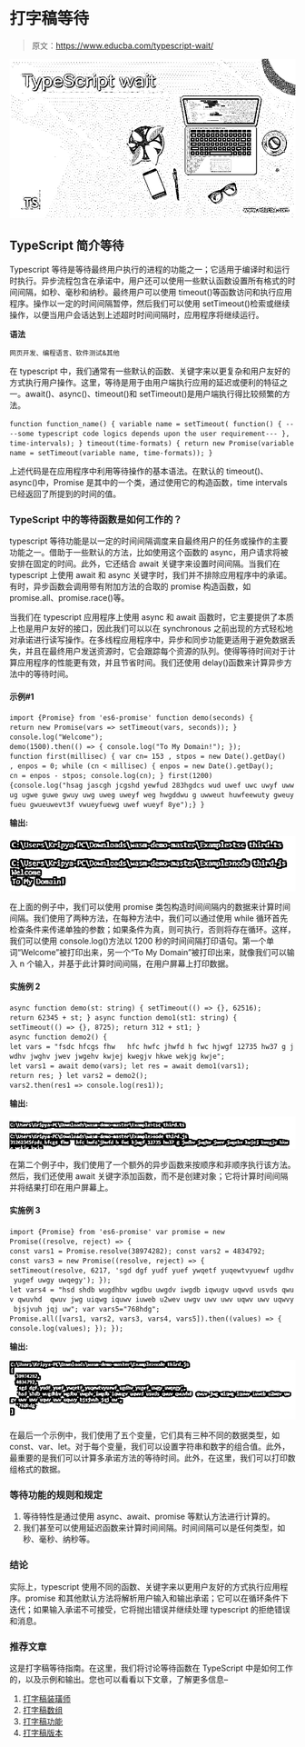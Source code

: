 # 打字稿等待

> 原文：<https://www.educba.com/typescript-wait/>

![TypeScript wait](img/8f4f22318c552d7316f251d0b0f5494a.png)



## TypeScript 简介等待

Typescript 等待是等待最终用户执行的进程的功能之一；它适用于编译时和运行时执行。异步流程包含在承诺中，用户还可以使用一些默认函数设置所有格式的时间间隔，如秒、毫秒和纳秒。最终用户可以使用 timeout()等函数访问和执行应用程序。操作以一定的时间间隔暂停，然后我们可以使用 setTimeout()检索或继续操作，以便当用户会话达到上述超时时间间隔时，应用程序将继续运行。

**语法**

<small>网页开发、编程语言、软件测试&其他</small>

在 typescript 中，我们通常有一些默认的函数、关键字来以更复杂和用户友好的方式执行用户操作。这里，等待是用于由用户端执行应用的延迟或便利的特征之一。await()、async()、timeout()和 setTimeout()是用户端执行得比较频繁的方法。

`function function_name()
{
variable name = setTimeout( function() {
----some typescript code logics depends upon the user requirement---
}, time-intervals);
}
timeout(time-formats)
{
return new Promise(variable name = setTimeout(variable name, time-formats));
}`

上述代码是在应用程序中利用等待操作的基本语法。在默认的 timeout()、async()中，Promise 是其中的一个类，通过使用它的构造函数，time intervals 已经返回了所提到的时间的值。

### TypeScript 中的等待函数是如何工作的？

typescript 等待功能是以一定的时间间隔调度来自最终用户的任务或操作的主要功能之一。借助于一些默认的方法，比如使用这个函数的 async，用户请求将被安排在固定的时间。此外，它还结合 await 关键字来设置时间间隔。当我们在 typescript 上使用 await 和 async 关键字时，我们并不排除应用程序中的承诺。有时，异步函数会调用带有附加方法的合取的 promise 构造函数，如 promise.all、promise.race()等。

当我们在 typescript 应用程序上使用 async 和 await 函数时，它主要提供了本质上也是用户友好的接口，因此我们可以以在 synchronous 之前出现的方式轻松地对承诺进行读写操作。在多线程应用程序中，异步和同步功能更适用于避免数据丢失，并且在最终用户发送资源时，它会跟踪每个资源的队列。使得等待时间对于计算应用程序的性能更有效，并且节省时间。我们还使用 delay()函数来计算异步方法中的等待时间。

#### 示例#1

`import {Promise} from 'es6-promise'
function demo(seconds) {
return new Promise(vars => setTimeout(vars, seconds));
}
console.log("Welcome");
demo(1500).then(() => { console.log("To My Domain!"); });
function first(millisec) {
var cn= 153
, stpos = new Date().getDay()
, enpos = 0;
while (cn < millisec) {
enpos = new Date().getDay();
cn = enpos - stpos;
console.log(cn);
}
first(1200)
{console.log("hsag jascgh jcgshd yewfud 283hgdcs wud uwef uwc uwyf uwwug ugwe guwe gwuy uwg uweg uweyf weg hwgddwu g uwweut huwfeewuty gweuyfueu gwueuwevt3f vwueyfuewg uwef wueyf 8ye");}
}`

**输出:**

![TypeScript wait output 1](img/1785f0596fc48ce069b5fa0e502cb899.png)



在上面的例子中，我们可以使用 promise 类包构造时间间隔内的数据来计算时间间隔。我们使用了两种方法，在每种方法中，我们可以通过使用 while 循环首先检查条件来传递单独的参数；如果条件为真，则可执行，否则将存在循环。这样，我们可以使用 console.log()方法以 1200 秒的时间间隔打印语句。第一个单词“Welcome”被打印出来，另一个“To My Domain”被打印出来，就像我们可以输入 n 个输入，并基于此计算时间间隔，在用户屏幕上打印数据。

#### 实施例 2

`async function demo(st: string) {
setTimeout(() => {}, 62516);
return 62345 + st;
}
async function demo1(st1: string) {
setTimeout(() => {}, 8725);
return 312 + st1;
}
async function demo2() {
let vars = "fsdc hfcgs fhw   hfc hwfc jhwfd h fwc hjwgf 12735 hw37 g jwdhv jwghv jwev jwgehv kwjej kwegjv hkwe wekjg kwje";
let vars1 = await demo(vars);
let res = await demo1(vars1);
return res;
}
let vars2 = demo2();
vars2.then(res1 => console.log(res1));`

**输出:**

![TypeScript wait output 2](img/7d6a0918b160980d62f370392c36325b.png)



在第二个例子中，我们使用了一个额外的异步函数来按顺序和非顺序执行该方法。然后，我们还使用 await 关键字添加函数，而不是创建对象；它将计算时间间隔并将结果打印在用户屏幕上。

#### 实施例 3

`import {Promise} from 'es6-promise'
var promise = new Promise((resolve, reject) => {
const vars1 = Promise.resolve(38974282);
const vars2 = 4834792;
const vars3 = new Promise((resolve, reject) => {
setTimeout(resolve, 6217, 'sgd dgf yudf yuef ywqetf yuqewtvyuewf ugdhv yugef uwgy uwqegy');
});
let vars4 = "hsd shdb wugdhbv wgdbu uwgdv iwgdb iqwugv uqwvd usvds qwuv qwuvhd  qwuv jwg uiqwg iquwv iuweb u2wev uwgv uwv uwv uqwv uwv uqwvy bjsjvuh jqj uw";
var vars5="768hdg";
Promise.all([vars1, vars2, vars3, vars4, vars5]).then((values) => {
console.log(values);
});
});`

**输出:**

![TypeScript wait output 3](img/58d18368bee5bdbaadc00514341c9dae.png)



在最后一个示例中，我们使用了五个变量，它们具有三种不同的数据类型，如 const、var、let。对于每个变量，我们可以设置字符串和数字的组合值。此外，最重要的是我们可以计算多承诺方法的等待时间。此外，在这里，我们可以打印数组格式的数据。

### 等待功能的规则和规定

1.  等待特性是通过使用 async、await、promise 等默认方法进行计算的。
2.  我们甚至可以使用延迟函数来计算时间间隔。时间间隔可以是任何类型，如秒、毫秒、纳秒等。

### 结论

实际上，typescript 使用不同的函数、关键字来以更用户友好的方式执行应用程序。promise 和其他默认方法将解析用户输入和输出承诺；它可以在循环条件下迭代；如果输入承诺不可接受，它将抛出错误并继续处理 typescript 的拒绝错误和消息。

### 推荐文章

这是打字稿等待指南。在这里，我们将讨论等待函数在 TypeScript 中是如何工作的，以及示例和输出。您也可以看看以下文章，了解更多信息–

1.  [打字稿装璜师](https://www.educba.com/typescript-decorators/)
2.  [打字稿数组](https://www.educba.com/typescript-array/)
3.  [打字稿功能](https://www.educba.com/typescript-functions/)
4.  [打字稿版本](https://www.educba.com/typescript-versions/)





